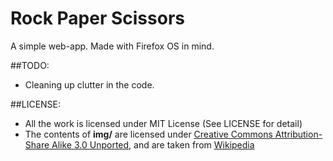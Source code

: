 Rock Paper Scissors
===================

A simple web-app. Made with Firefox OS in mind.

##TODO:

* Cleaning up clutter in the code.

##LICENSE:
* All the work is licensed under MIT License (See LICENSE for detail) 
* The contents of **img/** are licensed under [Creative Commons Attribution-Share Alike 3.0 Unported](https://creativecommons.org/licenses/by-sa/3.0/deed.en), and are taken from [Wikipedia](http://en.wikipedia.org/wiki/File:Pierre_ciseaux_feuille_lézard_spock_aligned.svg)
